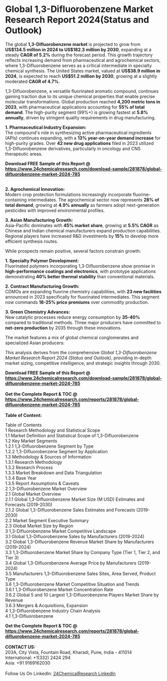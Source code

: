 <h1>Global 1,3-Difluorobenzene Market Research Report 2024(Status and Outlook)</h1><p>The global <strong>1,3-Difluorobenzene market</strong> is projected to grow from <strong>US$134.5 million in 2024 to US$182.3 million by 2030</strong>, expanding at a steady <strong>CAGR of 5.2%</strong> during the forecast period. This growth trajectory reflects increasing demand from pharmaceutical and agrochemical sectors, where 1,3-Difluorobenzene serves as a critical intermediate in specialty chemical synthesis. The United States market, valued at <strong>US$38.9 million in 2024</strong>, is expected to reach <strong>US$51.2 million by 2030</strong>, growing at a slightly moderated <strong>CAGR of 4.7%</strong>.</p><p>1,3-Difluorobenzene, a versatile fluorinated aromatic compound, continues gaining traction due to its unique chemical properties that enable precise molecular transformations. Global production reached <strong>4,200 metric tons in 2023</strong>, with pharmaceutical applications accounting for <strong>55% of total demand</strong>. The high-purity segment (99%+) is growing fastest at <strong>5.8% annually</strong>, driven by stringent quality requirements in drug manufacturing.</p><p><strong>1. Pharmaceutical Industry Expansion:</strong><br>
The compound's role in synthesizing active pharmaceutical ingredients (APIs) continues expanding, with a <strong>13% year-on-year demand increase</strong> for high-purity grades. Over <strong>42 new drug applications</strong> filed in 2023 utilized 1,3-Difluorobenzene derivatives, particularly in oncology and CNS therapeutic areas.</p><div><b>Download FREE Sample of this Report @ 
            <a href="https://www.24chemicalresearch.com/download-sample/281878/global-difluorobenzene-market-2024-785">
            https://www.24chemicalresearch.com/download-sample/281878/global-difluorobenzene-market-2024-785</a></b></div><br><p><strong>2. Agrochemical Innovation:</strong><br>
Modern crop protection formulations increasingly incorporate fluorine-containing intermediates. The agrochemical sector now represents <strong>28% of total demand</strong>, growing at <strong>4.9% annually</strong> as farmers adopt next-generation pesticides with improved environmental profiles.</p><p><strong>3. Asian Manufacturing Growth:</strong><br>
Asia-Pacific dominates with <strong>45% market share</strong>, growing at <strong>5.5% CAGR</strong> as Chinese and Indian chemical manufacturers expand production capabilities. Regional players have increased R&amp;D investments by <strong>15%</strong> to develop more efficient synthesis routes.</p><p>While prospects remain positive, several factors constrain growth:</p><p><strong>1. Specialty Polymer Development:</strong><br>
Fluorinated polymers incorporating 1,3-Difluorobenzene show promise in <strong>high-performance coatings and electronics</strong>, with prototype applications demonstrating <strong>40% better thermal stability</strong> than conventional materials.</p><p><strong>2. Contract Manufacturing Growth:</strong><br>
CDMOs are expanding fluorine chemistry capabilities, with <strong>23 new facilities</strong> announced in 2023 specifically for fluorinated intermediates. This segment now commands <strong>18-25% price premiums</strong> over commodity production.</p><p><strong>3. Green Chemistry Advances:</strong><br>
New catalytic processes reduce energy consumption by <strong>35-40%</strong> compared to traditional methods. Three major producers have committed to <strong>net-zero production</strong> by 2035 through these innovations.</p><p>The market features a mix of global chemical conglomerates and specialized Asian producers:</p><p>This analysis derives from the comprehensive <em>Global 1,3-Difluorobenzene Market Research Report 2024 (Status and Outlook)</em>, providing in-depth market sizing, competitive intelligence, and strategic insights through 2030.</p><div><b>Download FREE Sample of this Report @ 
            <a href="https://www.24chemicalresearch.com/download-sample/281878/global-difluorobenzene-market-2024-785">
            https://www.24chemicalresearch.com/download-sample/281878/global-difluorobenzene-market-2024-785</a></b></div><br><div><b>Get the Complete Report & TOC @ 
            <a href="https://www.24chemicalresearch.com/reports/281878/global-difluorobenzene-market-2024-785">
            https://www.24chemicalresearch.com/reports/281878/global-difluorobenzene-market-2024-785</a></b></div><br>
            <b>Table of Content:</b><p>Table of Contents<br />
 1 Research Methodology and Statistical Scope<br />
 1.1 Market Definition and Statistical Scope of 1,3-Difluorobenzene<br />
 1.2 Key Market Segments<br />
 1.2.1 1,3-Difluorobenzene Segment by Type<br />
 1.2.2 1,3-Difluorobenzene Segment by Application<br />
 1.3 Methodology & Sources of Information<br />
 1.3.1 Research Methodology<br />
 1.3.2 Research Process<br />
 1.3.3 Market Breakdown and Data Triangulation<br />
 1.3.4 Base Year<br />
 1.3.5 Report Assumptions & Caveats<br />
 2 1,3-Difluorobenzene Market Overview<br />
 2.1 Global Market Overview<br />
 2.1.1 Global 1,3-Difluorobenzene Market Size (M USD) Estimates and Forecasts (2019-2030)<br />
 2.1.2 Global 1,3-Difluorobenzene Sales Estimates and Forecasts (2019-2030)<br />
 2.2 Market Segment Executive Summary<br />
 2.3 Global Market Size by Region<br />
 3 1,3-Difluorobenzene Market Competitive Landscape<br />
 3.1 Global 1,3-Difluorobenzene Sales by Manufacturers (2019-2024)<br />
 3.2 Global 1,3-Difluorobenzene Revenue Market Share by Manufacturers (2019-2024)<br />
 3.3 1,3-Difluorobenzene Market Share by Company Type (Tier 1, Tier 2, and Tier 3)<br />
 3.4 Global 1,3-Difluorobenzene Average Price by Manufacturers (2019-2024)<br />
 3.5 Manufacturers 1,3-Difluorobenzene Sales Sites, Area Served, Product Type<br />
 3.6 1,3-Difluorobenzene Market Competitive Situation and Trends<br />
 3.6.1 1,3-Difluorobenzene Market Concentration Rate<br />
 3.6.2 Global 5 and 10 Largest 1,3-Difluorobenzene Players Market Share by Revenue<br />
 3.6.3 Mergers & Acquisitions, Expansion<br />
 4 1,3-Difluorobenzene Industry Chain Analysis<br />
 4.1 1,3-Difluorobenzene </p><div><b>Get the Complete Report & TOC @ 
            <a href="https://www.24chemicalresearch.com/reports/281878/global-difluorobenzene-market-2024-785">
            https://www.24chemicalresearch.com/reports/281878/global-difluorobenzene-market-2024-785</a></b></div><br><b>CONTACT US:</b><br>
            203A, City Vista, Fountain Road, Kharadi, Pune, India - 411014<br>
            International: +1(332) 2424 294<br>
            Asia: +91 9169162030 <br><br>
            Follow Us On LinkedIn: <a href="https://www.linkedin.com/company/24chemicalresearch/">24ChemicalResearch LinkedIn</a>